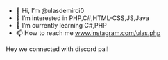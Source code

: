 - 👋 Hi, I’m @ulasdemirci0
- 👀 I’m interested in PHP,C#,HTML-CSS,JS,Java
- 🌱 I’m currently learning C#,PHP
- 📫 How to reach me www.instagram.com/ulas.php

Hey we connected with discord pal!
